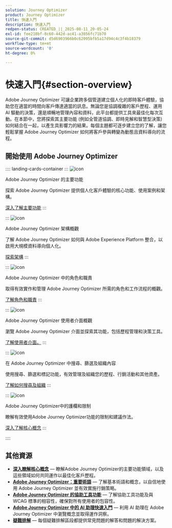 ```yaml
---
solution: Journey Optimizer
product: Journey Optimizer
title: 快速入門
description: 快速入門
redpen-status: CREATED_||_2025-08-11_20-05-24
exl-id: fee218bf-8c60-442d-ac41-a3856fc71b70
source-git-commit: d5d6903966b0c62095bfb5a17d94c4c3f4b18379
workflow-type: tm+mt
source-wordcount: '0'
ht-degree: 0%

---
```


# 快速入門{#section-overview}

Adobe Journey Optimizer 可讓企業跨多個管道建立個人化的即時客戶體驗，協助您在適當的時間向客戶傳達適當的訊息。無論您是協調複雜的客戶歷程、運用 AI 驅動的決策，還是順暢地管理內容和資料，此平台都提供工具來最佳化每次互動。在本節中，您將探索其主要功能 (例如全管道協調、即時見解和智慧型決策) 如何結合在一起，以產生具影響力的結果。每個主題都可逐步建立您的了解，讓您輕鬆掌握 Adobe Journey Optimizer 如何將客戶參與轉變為動態且資料導向的流程。

## 開始使用 Adobe Journey Optimizer

:::: landing-cards-container
:::
![icon](https://cdn.experienceleague.adobe.com/icons/book.svg?lang=zh-Hant)

Adobe Journey Optimizer 的主要功能

探索 Adobe Journey Optimizer 提供個人化客戶體驗的核心功能、使用案例和架構。

[深入了解主要功能](../using/start/get-started.md)
:::

:::
![icon](https://cdn.experienceleague.adobe.com/icons/code-branch.svg?lang=zh-Hant)

Adobe Journey Optimizer 架構概觀

了解 Adobe Journey Optimizer 如何與 Adobe Experience Platform 整合，以啟用大規模資料導向個人化。

[探索架構](../using/start/architecture-concepts-redpen.md)
:::

:::
![icon](https://cdn.experienceleague.adobe.com/icons/list-check.svg?lang=zh-Hant)

Adobe Journey Optimizer 中的角色和職責

取得有效實作和管理 Adobe Journey Optimizer 所需的角色和工作流程的概觀。

[了解角色和職責](../using/start/quick-start.md)
:::

:::
![icon](https://cdn.experienceleague.adobe.com/icons/gear.svg?lang=zh-Hant)

Adobe Journey Optimizer 使用者介面概觀

瀏覽 Adobe Journey Optimizer 介面並探索其功能，包括歷程管理和決策工具。

[了解使用者介面。](../using/start/user-interface.md)
:::

:::
![icon](https://cdn.experienceleague.adobe.com/icons/circle-play.svg?lang=zh-Hant)

在 Adobe Journey Optimizer 中搜尋、篩選及組織內容

使用搜尋、篩選和標記功能，有效管理及組織您的歷程、行銷活動和其他資產。

[了解如何搜尋及組織](../using/start/search-filter-categorize.md)
:::

:::
![icon](https://cdn.experienceleague.adobe.com/icons/puzzle-piece.svg?lang=zh-Hant)

Adobe Journey Optimizer中的護欄和限制

瞭解有效使用Adobe Journey Optimizer功能的限制和建議作法。

[深入了解核心概念](../using/start/guardrails.md)
:::

::::


## 其他資源

- **[深入瞭解核心概念](../using/start/functional-areas-redpen.md)** — 瞭解Adobe Journey Optimizer的主要功能領域，以及這些領域如何共同運作以最佳化客戶歷程。
- **[Adobe Journey Optimizer：重要術語](../using/start/terminology-md-redpen.md)** — 了解基本術語和概念，以自信地使用 Adobe Journey Optimizer 並有效實施行銷策略。
- **[Adobe Journey Optimizer 的協助工具功能](../using/start/accessibility.md)** — 了解協助工具功能及與 WCAG 標準的相容性，確保對所有使用者的包容性。
- **[Adobe Journey Optimizer 中的 AI 助理快速入門](../using/start/ai-assistant.md)** — 利用 AI 助理在 Adobe Journey Optimizer 中瀏覽概念並取得運作洞察。
- **[疑難排解](../using/start/troubleshooting.md)** — 每個疑難排解區段都提供常見問題的解答和問題的解決方案。

